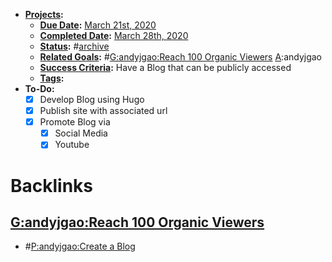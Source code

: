 - **[Projects](<Projects.md>):**
    - **[Due Date](<Due Date.md>):** [March 21st, 2020](<March 21st, 2020.md>)
    - **[Completed Date](<Completed Date.md>):** [March 28th, 2020](<March 28th, 2020.md>)
    - **[Status](<Status.md>):** #[archive](<archive.md>)
    - **[Related Goals](<Related Goals.md>):** #[G:andyjgao:Reach 100 Organic Viewers](<G:andyjgao:Reach 100 Organic Viewers.md>) [A](<A.md>):andyjgao
    - **[Success Criteria](<Success Criteria.md>):** Have a Blog that can be publicly accessed
    - **[Tags](<Tags.md>):**
- **To-Do:**
    - [x] Develop Blog using Hugo
    - [x] Publish site with associated url
    - [x] Promote Blog via 
        - [x] Social Media
        - [x] Youtube

# Backlinks
## [G:andyjgao:Reach 100 Organic Viewers](<G:andyjgao:Reach 100 Organic Viewers.md>)
- #[P:andyjgao:Create a Blog](<P:andyjgao:Create a Blog.md>)

